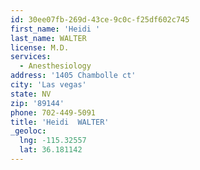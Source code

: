 ```yaml
---
id: 30ee07fb-269d-43ce-9c0c-f25df602c745
first_name: 'Heidi '
last_name: WALTER
license: M.D.
services:
  - Anesthesiology
address: '1405 Chambolle ct'
city: 'Las vegas'
state: NV
zip: '89144'
phone: 702-449-5091
title: 'Heidi  WALTER'
_geoloc:
  lng: -115.32557
  lat: 36.181142
---
```

